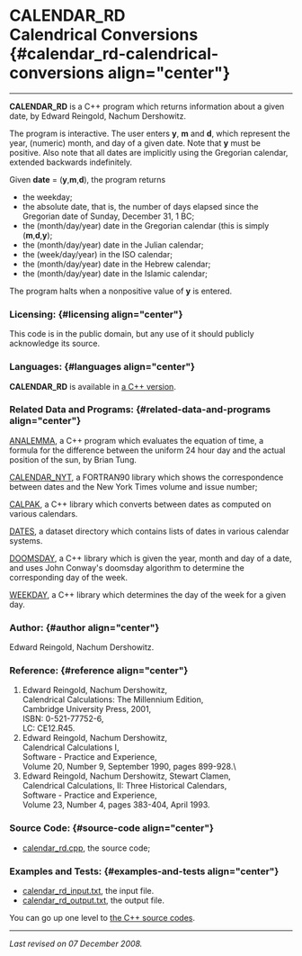 CALENDAR\_RD\
Calendrical Conversions {#calendar_rd-calendrical-conversions align="center"}
=======================

------------------------------------------------------------------------

**CALENDAR\_RD** is a C++ program which returns information about a
given date, by Edward Reingold, Nachum Dershowitz.

The program is interactive. The user enters **y**, **m** and **d**,
which represent the year, (numeric) month, and day of a given date. Note
that **y** must be positive. Also note that all dates are implicitly
using the Gregorian calendar, extended backwards indefinitely.

Given **date** = (**y**,**m**,**d**), the program returns

-   the weekday;
-   the absolute date, that is, the number of days elapsed since the
    Gregorian date of Sunday, December 31, 1 BC;
-   the (month/day/year) date in the Gregorian calendar (this is simply
    (**m**,**d**,**y**);
-   the (month/day/year) date in the Julian calendar;
-   the (week/day/year) in the ISO calendar;
-   the (month/day/year) date in the Hebrew calendar;
-   the (month/day/year) date in the Islamic calendar;

The program halts when a nonpositive value of **y** is entered.

### Licensing: {#licensing align="center"}

This code is in the public domain, but any use of it should publicly
acknowledge its source.

### Languages: {#languages align="center"}

**CALENDAR\_RD** is available in [a C++
version](../../master/calendar_rd/calendar_rd.md).

### Related Data and Programs: {#related-data-and-programs align="center"}

[ANALEMMA](../../master/analemma/analemma.md), a C++ program which
evaluates the equation of time, a formula for the difference between the
uniform 24 hour day and the actual position of the sun, by Brian Tung.

[CALENDAR\_NYT](../../f_src/calendar_nyt/calendar_nyt.md), a FORTRAN90
library which shows the correspondence between dates and the New York
Times volume and issue number;

[CALPAK](../../master/calpak/calpak.md), a C++ library which converts
between dates as computed on various calendars.

[DATES](../../datasets/dates/dates.md), a dataset directory which
contains lists of dates in various calendar systems.

[DOOMSDAY](../../master/doomsday/doomsday.md), a C++ library which is
given the year, month and day of a date, and uses John Conway's doomsday
algorithm to determine the corresponding day of the week.

[WEEKDAY](../../master/weekday/weekday.md), a C++ library which
determines the day of the week for a given day.

### Author: {#author align="center"}

Edward Reingold, Nachum Dershowitz.

### Reference: {#reference align="center"}

1.  Edward Reingold, Nachum Dershowitz,\
    Calendrical Calculations: The Millennium Edition,\
    Cambridge University Press, 2001,\
    ISBN: 0-521-77752-6,\
    LC: CE12.R45.
2.  Edward Reingold, Nachum Dershowitz,\
    Calendrical Calculations I,\
    Software - Practice and Experience,\
    Volume 20, Number 9, September 1990, pages 899-928.\
3.  Edward Reingold, Nachum Dershowitz, Stewart Clamen,\
    Calendrical Calculations, II: Three Historical Calendars,\
    Software - Practice and Experience,\
    Volume 23, Number 4, pages 383-404, April 1993.

### Source Code: {#source-code align="center"}

-   [calendar\_rd.cpp](calendar_rd.cpp), the source code;

### Examples and Tests: {#examples-and-tests align="center"}

-   [calendar\_rd\_input.txt](calendar_rd_input.txt), the input file.
-   [calendar\_rd\_output.txt](calendar_rd_output.txt), the output file.

You can go up one level to [the C++ source codes](../cpp_src.md).

------------------------------------------------------------------------

*Last revised on 07 December 2008.*
